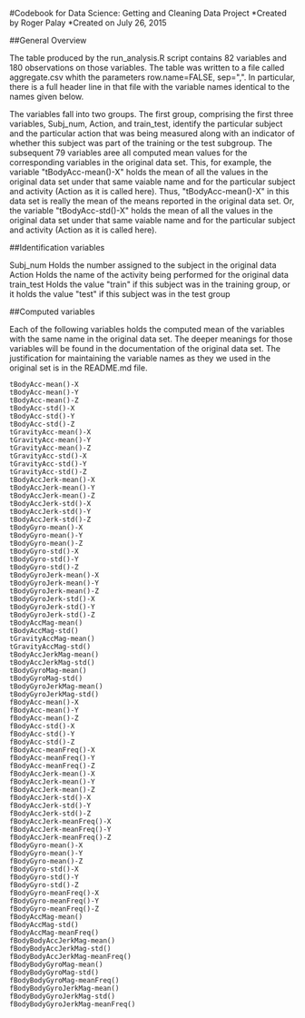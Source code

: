 #Codebook for Data Science: Getting and Cleaning Data Project
*Created by Roger Palay
*Created on July 26, 2015

##General Overview

The table produced by the run_analysis.R script contains 82 variables
and 180 observations on those variables.  The table was written to 
a file called aggregate.csv whith the parameters row.name=FALSE, sep=",".
In particular, there is a full header line in that file with the
variable names identical to the names given below.

The variables fall into two groups.  The first group, comprising the first three
variables, Subj_num, Action, and train_test, identify the particular subject and
the particular action that was being measured along with an indicator of whether
this subject was part of the training or the test subgroup.  The subsequent 79
variables aree all computed mean values for the corresponding variables in the
original data set.  This, for example, the variable "tBodyAcc-mean()-X" holds the 
mean of all the values in the original data set under that same vaiable name and
for the particular subject and activity (Action as it is called here). Thus, 
"tBodyAcc-mean()-X" in this data set is really the mean of the means reported in the
original data set.  Or, the
variable "tBodyAcc-std()-X" holds the mean of all the values in the original data 
set under that same vaiable name and
for the particular subject and activity (Action as it is called here).

##Identification variables

Subj_num
  Holds the number assigned to the subject in the original data
Action
  Holds the name of the activity being performed for the original data
train_test
  Holds the value "train" if this subject was in the training group, or it
  holds the value "test" if this subject was in the test group
  

##Computed variables


Each of the following variables holds the computed mean of the variables 
with the same name in the original data set.  The deeper meanings for those
variables will be found in the documentation of the original data set.
The justification for maintaining the variable names as they we used
in the original set is in the README.md file.
```
tBodyAcc-mean()-X
tBodyAcc-mean()-Y
tBodyAcc-mean()-Z
tBodyAcc-std()-X
tBodyAcc-std()-Y
tBodyAcc-std()-Z
tGravityAcc-mean()-X
tGravityAcc-mean()-Y
tGravityAcc-mean()-Z
tGravityAcc-std()-X
tGravityAcc-std()-Y
tGravityAcc-std()-Z
tBodyAccJerk-mean()-X
tBodyAccJerk-mean()-Y
tBodyAccJerk-mean()-Z
tBodyAccJerk-std()-X
tBodyAccJerk-std()-Y
tBodyAccJerk-std()-Z
tBodyGyro-mean()-X
tBodyGyro-mean()-Y
tBodyGyro-mean()-Z
tBodyGyro-std()-X
tBodyGyro-std()-Y
tBodyGyro-std()-Z
tBodyGyroJerk-mean()-X
tBodyGyroJerk-mean()-Y
tBodyGyroJerk-mean()-Z
tBodyGyroJerk-std()-X
tBodyGyroJerk-std()-Y
tBodyGyroJerk-std()-Z
tBodyAccMag-mean()
tBodyAccMag-std()
tGravityAccMag-mean()
tGravityAccMag-std()
tBodyAccJerkMag-mean()
tBodyAccJerkMag-std()
tBodyGyroMag-mean()
tBodyGyroMag-std()
tBodyGyroJerkMag-mean()
tBodyGyroJerkMag-std()
fBodyAcc-mean()-X
fBodyAcc-mean()-Y
fBodyAcc-mean()-Z
fBodyAcc-std()-X
fBodyAcc-std()-Y
fBodyAcc-std()-Z
fBodyAcc-meanFreq()-X
fBodyAcc-meanFreq()-Y
fBodyAcc-meanFreq()-Z
fBodyAccJerk-mean()-X
fBodyAccJerk-mean()-Y
fBodyAccJerk-mean()-Z
fBodyAccJerk-std()-X
fBodyAccJerk-std()-Y
fBodyAccJerk-std()-Z
fBodyAccJerk-meanFreq()-X
fBodyAccJerk-meanFreq()-Y
fBodyAccJerk-meanFreq()-Z
fBodyGyro-mean()-X
fBodyGyro-mean()-Y
fBodyGyro-mean()-Z
fBodyGyro-std()-X
fBodyGyro-std()-Y
fBodyGyro-std()-Z
fBodyGyro-meanFreq()-X
fBodyGyro-meanFreq()-Y
fBodyGyro-meanFreq()-Z
fBodyAccMag-mean()
fBodyAccMag-std()
fBodyAccMag-meanFreq()
fBodyBodyAccJerkMag-mean()
fBodyBodyAccJerkMag-std()
fBodyBodyAccJerkMag-meanFreq()
fBodyBodyGyroMag-mean()
fBodyBodyGyroMag-std()
fBodyBodyGyroMag-meanFreq()
fBodyBodyGyroJerkMag-mean()
fBodyBodyGyroJerkMag-std()
fBodyBodyGyroJerkMag-meanFreq()
```